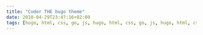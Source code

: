 ```yaml
---
title: "Coder THE hugo theme"
date: 2018-04-29T23:47:16+02:00
tags: [hugo, html, css, go, js, hugo, html, css, go, js, hugo, html, css, go, js,hugo]
---
```

